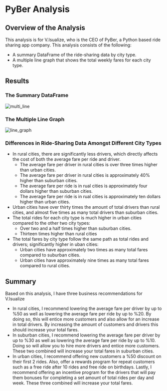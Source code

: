 # PyBer Analysis
## Overview of the Analysis
This analysis is for V.Isualize, who is the CEO of PyBer, a Python based ride sharing app company. This analysis consists of the following:
* A summary DataFrame of the ride-sharing data by city type.
* A multiple line graph that shows the total weekly fares for each city type.

## Results
### The Summary DataFrame
![multi_line](https://user-images.githubusercontent.com/85372441/126912056-cc58c6b0-7dc3-4fb9-af9c-76173032a903.PNG)

### The Multiple Line Graph
![line_graph](https://user-images.githubusercontent.com/85372441/126911812-7f4468b3-6a40-4d11-98b1-176e5d7d5014.PNG)
### Differences in Ride-Sharing Data Amongst Different City Types
* In rural cities, there are significantly less drivers, which directly affects the cost of both the average fare per ride and driver. 
  * The average fare per driver in rural cities is over three times higher than urban cities.
  * The average fare per driver in rural cities is approximately 40% higher than suburban cities.
  * The average fare per ride is in rual cities is approximately four dollars higher than suburban cities.
  * The average fare per ride is in rual cities is approximately ten dollars higher than urban cities.
* Urban cities have over thirty times the amount of total drivers than rural cities, and almost five times as many total drivers than suburban cities.
* The total rides for each city type is much higher in urban cities compared to the other two city types:
  * Over two and a half times higher than suburban cities.
  * Thirteen times higher than rural cities
* The total fares by city type follow the same path as total rides and drivers; significantly higher in uban cities:
  * Urban cities have approximately two times as many total fares compared to suburban cities.
  * Urban cities have approximately nine times as many total fares compared to rural cities.

## Summary
Based on this analysis, I have three business recommendations for V.Isualize
* In rural cities, I recommend lowering the average fare per driver by up to %50 as well as lowering the average fare per ride by up to %20. By doing so, this will entice more customers and also allow for an increase in total drivers. By increasing the amount of customers and drivers this should increase your total fares.
* In suburban cities, I recommend lowering the average fare per driver by up to %30 as well as lowering the average fare per ride by up to %10. Doing so will allow you to hire more drivers and entice more customers. These two combined will increase your total fares in suburban cities.
* In urban cities, I recommend offering new customers a %50 discount on their first 2 rides. Also, offer a rewards program for repeat customers such as a free ride after 10 rides and free ride on birthdays. Lastly, I recommend offering an incentive program for the drivers that will pay them bonuses for completing a set amount of total rides per day and week. These three combined will increase your total fares.
 
